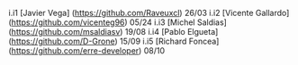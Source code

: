 i.i1 [Javier Vega] (https://github.com/Raveuxcl) 26/03
i.i2 [Vicente Gallardo] (https://github.com/vicenteg96) 05/24
i.i3 [Michel Saldias] (https://github.com/msaldiasv) 19/08
i.i4 [Pablo Elgueta] (https://github.com/D-Grone) 15/09
i.i5 [Richard Foncea] (https://github.com/erre-developer) 08/10



